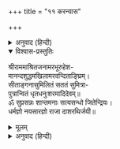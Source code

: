 +++
title = "११ करन्यास"

+++

<details><summary>अनुवाद (हिन्दी)</summary>

ॐ सुप्रसन्नाय अङ्गुष्ठाभ्यां नमः। ॐ शान्तमनसे तर्जनीभ्यां नमः। ॐ सत्यसन्धाय मध्यमाभ्यां नमः। ॐ जितेन्द्रियाय अनामिकाभ्यां नमः। ॐ धर्मज्ञाय नयसारज्ञाय कनिष्ठिकाभ्यां नमः। ॐ राज्ञे दाशरथये जयिने करतलकरपृष्ठाभ्यां नमः।  
इन्हीं मन्त्रोंसे पूर्वोक्त प्रकारसे हृदयादि न्यास कर निम्न प्रकारसे ध्यान करे—
</details>

<details open><summary>विश्वास-प्रस्तुतिः</summary>

श्रीराममाश्रितजनामरभूरुहेश-  
मानन्दशुद्धमखिलामरवन्दिताङ्घ्रिम्।  
सीताङ्गनासुमिलितं सततं सुमित्रा-  
पुत्रान्वितं धृतधनुःशरमादिदेवम्॥  
ॐ सुप्रसन्नः शान्तमनाः सत्यसन्धो जितेन्द्रियः।  
धर्मज्ञो नयसारज्ञो राजा दाशरथिर्जयी॥
</details>

<details><summary>मूलम्</summary>

श्रीराममाश्रितजनामरभूरुहेश-  
मानन्दशुद्धमखिलामरवन्दिताङ्घ्रिम्।  
सीताङ्गनासुमिलितं सततं सुमित्रा-  
पुत्रान्वितं धृतधनुःशरमादिदेवम्॥  
ॐ सुप्रसन्नः शान्तमनाः सत्यसन्धो जितेन्द्रियः।  
धर्मज्ञो नयसारज्ञो राजा दाशरथिर्जयी॥
</details>

<details><summary>अनुवाद (हिन्दी)</summary>

इस मन्त्रसे श्रीरामकी पूजा करे और इसीसे अथवा श्रीराममन्त्रसे सम्पुटित कर बालकाण्डका पाठ करे। इससे ग्रहशान्ति, ईति-भीति-शान्ति तथा पुत्रप्राप्ति सम्भव है।
</details>

